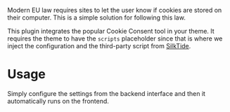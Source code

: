 Modern EU law requires sites to let the user know if cookies are stored on their
computer. This is a simple solution for following this law.

This plugin integrates the popular Cookie Consent tool in your theme. It requires
the theme to have the `scripts` placeholder since that is where we inject the
configuration and the third-party script from [SilkTide](https://silktide.com/tools/cookie-consent/).

# Usage

Simply configure the settings from the backend interface and then it automatically
runs on the frontend.
